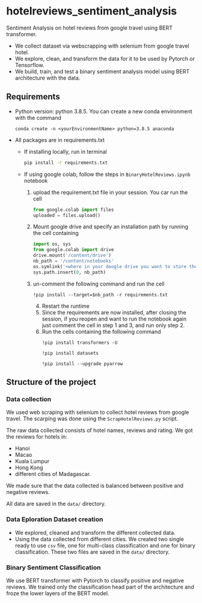 # hotelreviews_sentiment_analysis
Sentiment Analysis on hotel reviews from google travel using BERT transformer.
* We collect dataset via webscrapping with selenium from google travel hotel.
* We explore, clean, and transform the data for it to be used by Pytorch or Tensorflow.
* We build, train, and test a binary sentiment analysis model using BERT architecture with the data.

## Requirements
+ Python version: python 3.8.5. You can create a new conda environment with the command
	```
	conda create -n <yourEnvironmentName> python=3.8.5 anaconda
	```

+ All  packages are in requirements.txt
	* If installing locally, run in terminal
		```bash
		pip install -r requirements.txt
		```
		
	* If using google colab, follow the steps in `BinaryHotelReviews.ipynb` notebook
		1. upload the requirement.txt file in your session. You car run the cell
			```python
			from google.colab import files
			uploaded = files.upload()
			```
		2. Mount google drive and specify an installation path by running the cell containing
			```python
			import os, sys
			from google.colab import drive
			drive.mount('/content/drive')
			nb_path = '/content/notebooks'
			os.symlink('<where in your doogle drive you want to store the env>', nb_path)
			sys.path.insert(0, nb_path)
			```
        3. un-comment the following command and run the cell
			```
			!pip install --target=$nb_path -r requirements.txt
			```
			4. Restart the runtime
			5. Since the requirements are now installed, after closing the session, if you reopen and want to run the notebook again just comment the cell in step 1 and 3, and run only step 2.
			6. Run the cells containing the following command
				```
				!pip install transformers -U 
				```
				```
				!pip install datasets
				```
				```
				!pip install --upgrade pyarrow
				```
## Structure of the project

### Data collection
We used  web scraping with selenium to collect hotel reviews from google travel. The scarping was done using the `ScrapHotelReviews.py` script.

The raw data collected consists of hotel names, reviews and rating.
We got the reviews for hotels in:
* Hanoi
* Macao
* Kuala Lumpur
* Hong Kong
* different cities of Madagascar.

We made sure that the data collected is balanced between positive and negative reviews.

All data are saved in the `data/`  directory.

### Data Eploration Dataset creation
* We explored, cleaned and transform the different collected data.
* Using the data collected from different cities. We created two single ready to use `csv` file, one for multi-class classification and one for binary classification. These two files are saved in the `data/` directory.

### Binary Sentiment Classification
We use BERT transformer with Pytorch to classify positive and negative reviews. We trained only the classification head part of the architecture and froze the lower layers of the BERT model.
